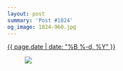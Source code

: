 ```yaml
---
layout: post
summary: 'Post #1824'
og_image: 1824-960.jpg
---
```


<div class="post">
 <time>
  <a href="/1824">
   {{ page.date | date: "%B %-d, %Y" }}
  </a>
 </time>
 <a href="/1824">
  <figure data-taken="1/11/2024">
   <img sizes="(min-width: 700px) 50vw, calc(100vw - 2rem)" src="{{ site.assets_url }}/1824-480.jpg" srcset="{{ site.assets_url }}/1824-240.jpg 240w, {{ site.assets_url }}/1824-480.jpg 480w, {{ site.assets_url }}/1824-720.jpg 720w, {{ site.assets_url }}/1824-960.jpg 960w"/>
  </figure>
 </a>
</div>
